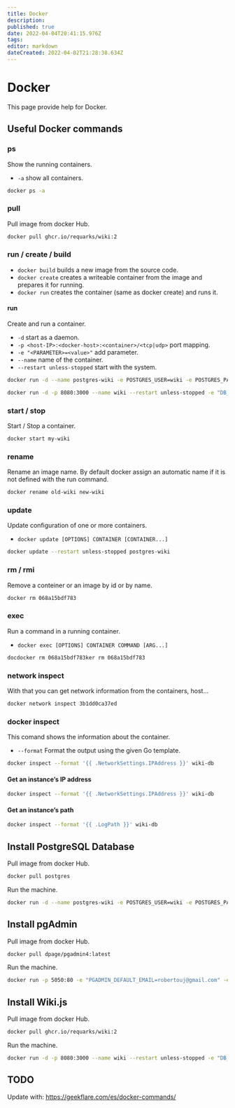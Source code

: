 ```yaml
---
title: Docker
description: 
published: true
date: 2022-04-04T20:41:15.976Z
tags: 
editor: markdown
dateCreated: 2022-04-02T21:28:38.634Z
---
```


# Docker
This page provide help for Docker.

## Useful Docker commands

### ps

Show the running containers.

- `-a` show all containers.

```bash
docker ps -a
```
### pull

Pull image from docker Hub.

```bash
docker pull ghcr.io/requarks/wiki:2
```

### run / create / build

- `docker build` builds a new image from the source code.
- `docker create` creates a writeable container from the image and prepares it for running.
- `docker run` creates the container (same as docker create) and runs it.

#### run

Create and run a container.

- `-d` start as a daemon.
- `-p <host-IP>:<docker-host>:<container>/<tcp|udp>` port mapping.
- `-e "<PARAMETER>=<value>"` add parameter.
- `--name` name of the container.
- `--restart unless-stopped` start with the system.

```bash
docker run -d --name postgres-wiki -e POSTGRES_USER=wiki -e POSTGRES_PASSWORD=wikipassword -p 5432:5432 postgres
```

```bash
docker run -d -p 8080:3000 --name wiki --restart unless-stopped -e "DB_TYPE=postgres" -e "DB_HOST=172.17.03" -e "DB_PORT=5432" -e "DB_USER=wiki" -e "DB_PASS=wikipassword" -e "DB_NAME=wiki" ghcr.io/requarks/wiki:2
```

### start / stop

Start / Stop a container.

```bash
docker start my-wiki
```

### rename

Rename an image name. By default docker assign an automatic name if it is not defined with the run command.

```bash
docker rename old-wiki new-wiki
```

### update

Update configuration of one or more containers.

- `docker update [OPTIONS] CONTAINER [CONTAINER...]`

```bash
docker update --restart unless-stopped postgres-wiki
```

### rm / rmi

Remove a conteiner or an image by id or by name.

```bash
docker rm 068a15bdf783
```

### exec

Run a command in a running container.

- `docker exec [OPTIONS] CONTAINER COMMAND [ARG...]`

```bash
docdocker rm 068a15bdf783ker rm 068a15bdf783
```

### network inspect

With that you can get network information from the containers, host...

```bash
docker network inspect 3b1dd0ca37ed
```

### docker inspect

This comand shows the information about the container.

- `--format` Format the output using the given Go template.

```bash
docker inspect --format '{{ .NetworkSettings.IPAddress }}' wiki-db
```

#### Get an instance’s IP address

```bash
docker inspect --format '{{ .NetworkSettings.IPAddress }}' wiki-db
```

#### Get an instance’s path

```bash
docker inspect --format '{{ .LogPath }}' wiki-db
```

## Install PostgreSQL Database

Pull image from docker Hub.

```bash
docker pull postgres
```

Run the machine.

```bash
docker run -d --name postgres-wiki -e POSTGRES_USER=wiki -e POSTGRES_PASSWORD=wikipassword -p 5432:5432 postgres
```

## Install pgAdmin

Pull image from docker Hub.

```bash
docker pull dpage/pgadmin4:latest
```

Run the machine.

```bash
docker run -p 5050:80 -e "PGADMIN_DEFAULT_EMAIL=robertouj@gmail.com" -e "PGADMIN_DEFAULT_PASSWORD=pgapass" -d dpage/pgadmin4
```

## Install Wiki.js

Pull image from docker Hub.

```bash
docker pull ghcr.io/requarks/wiki:2
```

Run the machine.

```bash
docker run -d -p 8080:3000 --name wiki --restart unless-stopped -e "DB_TYPE=postgres" -e "DB_HOST=172.17.03" -e "DB_PORT=5432" -e "DB_USER=wiki" -e "DB_PASS=wikipassword" -e "DB_NAME=wiki" ghcr.io/requarks/wiki:2
```

## TODO

Update with: <https://geekflare.com/es/docker-commands/> 